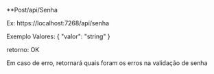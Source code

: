 **Post/api/Senha

Ex: https://localhost:7268/api/senha

Exemplo Valores:
{
    "valor": "string"
}

retorno: OK

Em caso de erro, retornará quais foram os erros na validação de senha 